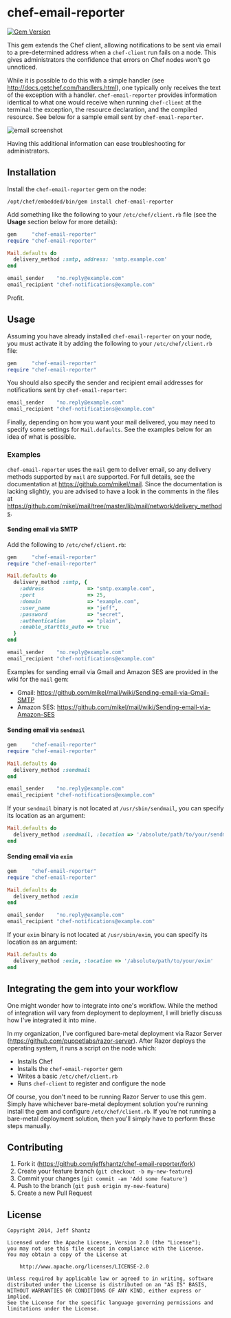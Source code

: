 # chef-email-reporter

[![Gem Version](https://badge.fury.io/rb/chef-email-reporter.png)](http://badge.fury.io/rb/chef-email-reporter)

This gem extends the Chef client, allowing notifications to be sent via email
to a pre-determined address when a `chef-client` run fails on a node.  This
gives administrators the confidence that errors on Chef nodes won't go
unnoticed.

While it is possible to do this with a simple handler (see
http://docs.getchef.com/handlers.html), one typically only receives the text of
the exception with a handler.  `chef-email-reporter` provides information
identical to what one would receive when running `chef-client` at the terminal:
the exception, the resource declaration, and the compiled resource.  See below
for a sample email sent by `chef-email-reporter`.

![email screenshot](http://jeffshantz.github.io/chef-email-reporter/screenshots/screenshot-html.png)

Having this additional information can ease troubleshooting for administrators.

## Installation

Install the `chef-email-reporter` gem on the node:

```
/opt/chef/embedded/bin/gem install chef-email-reporter
```

Add something like the following to your `/etc/chef/client.rb` file (see the
**Usage** section below for more details):

```ruby
gem     "chef-email-reporter"
require "chef-email-reporter"

Mail.defaults do
  delivery_method :smtp, address: 'smtp.example.com'
end

email_sender    "no.reply@example.com"
email_recipient "chef-notifications@example.com"
```

Profit.

## Usage

Assuming you have already installed `chef-email-reporter` on your node, you must
activate it by adding the following to your `/etc/chef/client.rb` file:

```ruby
gem     "chef-email-reporter"
require "chef-email-reporter"
```

You should also specify the sender and recipient email addresses for
notifications sent by `chef-email-reporter`:

```ruby
email_sender    "no.reply@example.com"
email_recipient "chef-notifications@example.com"
```

Finally, depending on how you want your mail delivered, you may need to specify
some settings for `Mail.defaults`.  See the examples below for an idea of what
is possible.

### Examples

`chef-email-reporter` uses the `mail` gem to deliver email, so any delivery
methods supported by `mail` are supported.  For full details, see the 
documentation at https://github.com/mikel/mail.  Since the documentation is
lacking slightly, you are advised to have a look in the comments in the files at
https://github.com/mikel/mail/tree/master/lib/mail/network/delivery_methods.

#### Sending email via SMTP

Add the following to `/etc/chef/client.rb`:

```ruby
gem     "chef-email-reporter"
require "chef-email-reporter"

Mail.defaults do
  delivery_method :smtp, {
    :address              => "smtp.example.com",
    :port                 => 25,
    :domain               => "example.com",
    :user_name            => "jeff",
    :password             => "secret",
    :authentication       => "plain",
    :enable_starttls_auto => true
  }
end

email_sender    "no.reply@example.com"
email_recipient "chef-notifications@example.com"
```

Examples for sending email via Gmail and Amazon SES are provided in the wiki
for the `mail` gem:

* Gmail: https://github.com/mikel/mail/wiki/Sending-email-via-Gmail-SMTP
* Amazon SES: https://github.com/mikel/mail/wiki/Sending-email-via-Amazon-SES

#### Sending email via `sendmail`

```ruby
gem     "chef-email-reporter"
require "chef-email-reporter"

Mail.defaults do
  delivery_method :sendmail
end

email_sender    "no.reply@example.com"
email_recipient "chef-notifications@example.com"
```

If your `sendmail` binary is not located at `/usr/sbin/sendmail`, you can
specify its location as an argument:

```ruby
Mail.defaults do
  delivery_method :sendmail, :location => '/absolute/path/to/your/sendmail'
end
```

#### Sending email via `exim`

```ruby
gem     "chef-email-reporter"
require "chef-email-reporter"

Mail.defaults do
  delivery_method :exim
end

email_sender    "no.reply@example.com"
email_recipient "chef-notifications@example.com"
```

If your `exim` binary is not located at `/usr/sbin/exim`, you can specify its
location as an argument:

```ruby
Mail.defaults do
  delivery_method :exim, :location => '/absolute/path/to/your/exim'
end
```

## Integrating the gem into your workflow

One might wonder how to integrate into one's workflow.  While the method of
integration will vary from deployment to deployment, I will briefly discuss how
I've integrated it into mine.

In my organization, I've configured bare-metal deployment via Razor Server
(https://github.com/puppetlabs/razor-server).  After Razor deploys the operating
system, it runs a script on the node which:

* Installs Chef
* Installs the `chef-email-reporter` gem
* Writes a basic `/etc/chef/client.rb`
* Runs `chef-client` to register and configure the node

Of course, you don't need to be running Razor Server to use this gem.  Simply
have whichever bare-metal deployment solution you're running install the gem and
configure `/etc/chef/client.rb`.  If you're not running a bare-metal deployment
solution, then you'll simply have to perform these steps manually.

## Contributing

1. Fork it (https://github.com/jeffshantz/chef-email-reporter/fork)
2. Create your feature branch (`git checkout -b my-new-feature`)
3. Commit your changes (`git commit -am 'Add some feature'`)
4. Push to the branch (`git push origin my-new-feature`)
5. Create a new Pull Request

## License

```
Copyright 2014, Jeff Shantz

Licensed under the Apache License, Version 2.0 (the "License");
you may not use this file except in compliance with the License.
You may obtain a copy of the License at

    http://www.apache.org/licenses/LICENSE-2.0

Unless required by applicable law or agreed to in writing, software
distributed under the License is distributed on an "AS IS" BASIS,
WITHOUT WARRANTIES OR CONDITIONS OF ANY KIND, either express or implied.
See the License for the specific language governing permissions and
limitations under the License.
```
